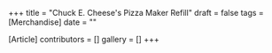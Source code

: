 +++
title = "Chuck E. Cheese's Pizza Maker Refill"
draft = false
tags = [Merchandise]
date = ""

[Article]
contributors = []
gallery = []
+++